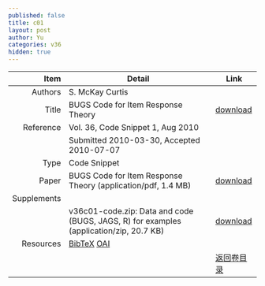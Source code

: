 ```yaml
---
published: false
title: c01
layout: post
author: Yu
categories: v36
hidden: true
---
```


| Item | Detail | Link |
|---:|---|---|
| Authors | S. McKay Curtis| |
| Title |BUGS Code for Item Response Theory | [download](http://www.jstatsoft.org/v36/c01/paper) |
| Reference |Vol. 36, Code Snippet 1, Aug 2010 | |
| | Submitted 2010-03-30, Accepted 2010-07-07| | 
| Type | Code Snippet| |
| Paper | BUGS Code for Item Response Theory  (application/pdf, 1.4 MB)| [download](http://www.jstatsoft.org/v36/c01/paper) |
| Supplements | | |
| |v36c01-code.zip: Data and code (BUGS, JAGS, R) for examples  (application/zip, 20.7 KB)|  [download](http://www.jstatsoft.org/v36/c01/supp/1) |
| Resources | [BibTeX](http://www.jstatsoft.org/v36/c01/bibtex) [OAI](http://www.jstatsoft.org/oai?verb=GetRecord&identifier=oai.jstatsoft/v36/c01&prefix=oai_dc)| |
| |  | [返回卷目录]({{site.baseurl}}/volume/v36.html) |
